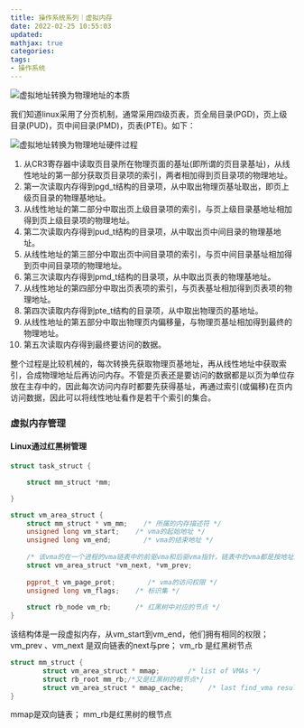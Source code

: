 ```yaml
---
title: 操作系统系列｜虚拟内存
date: 2022-02-25 10:55:03
updated:
mathjax: true
categories:
tags: 
- 操作系统
---
```


![虚拟地址转换为物理地址的本质](https://pics7.baidu.com/feed/95eef01f3a292df5ed263835cecf2b6835a8732b.png?token=d3599f2975744c1d572bd6e62b2daf04)

我们知道linux采用了分页机制，通常采用四级页表，页全局目录(PGD)，页上级目录(PUD)，页中间目录(PMD)，页表(PTE)。如下：

![虚拟地址转换为物理地址硬件过程](https://pics2.baidu.com/feed/728da9773912b31b18d3813af7e64172dbb4e169.png?token=c455dcb1766f6df26c45bc14d987b355)

1. 从CR3寄存器中读取页目录所在物理页面的基址(即所谓的页目录基址)，从线性地址的第一部分获取页目录项的索引，两者相加得到页目录项的物理地址。
2. 第一次读取内存得到pgd_t结构的目录项，从中取出物理页基址取出，即页上级页目录的物理基地址。
3. 从线性地址的第二部分中取出页上级目录项的索引，与页上级目录基地址相加得到页上级目录项的物理地址。
4. 第二次读取内存得到pud_t结构的目录项，从中取出页中间目录的物理基地址。
5. 从线性地址的第三部分中取出页中间目录项的索引，与页中间目录基址相加得到页中间目录项的物理地址。
6. 第三次读取内存得到pmd_t结构的目录项，从中取出页表的物理基地址。
7. 从线性地址的第四部分中取出页表项的索引，与页表基址相加得到页表项的物理地址。
8. 第四次读取内存得到pte_t结构的目录项，从中取出物理页的基地址。
9. 从线性地址的第五部分中取出物理页内偏移量，与物理页基址相加得到最终的物理地址。
10. 第五次读取内存得到最终要访问的数据。

整个过程是比较机械的，每次转换先获取物理页基地址，再从线性地址中获取索引，合成物理地址后再访问内存。不管是页表还是要访问的数据都是以页为单位存放在主存中的，因此每次访问内存时都要先获得基址，再通过索引(或偏移)在页内访问数据，因此可以将线性地址看作是若干个索引的集合。

### 虚拟内存管理

#### Linux通过红黑树管理

```cpp
struct task_struct {

    struct mm_struct *mm;

}

struct vm_area_struct {
    struct mm_struct * vm_mm;    /* 所属的内存描述符 */
    unsigned long vm_start;    /* vma的起始地址 */
    unsigned long vm_end;        /* vma的结束地址 */
 
    /* 该vma的在一个进程的vma链表中的前驱vma和后驱vma指针，链表中的vma都是按地址来排序的*/
    struct vm_area_struct *vm_next, *vm_prev;
 
    pgprot_t vm_page_prot;        /* vma的访问权限 */
    unsigned long vm_flags;    /* 标识集 */
 
    struct rb_node vm_rb;      /* 红黑树中对应的节点 */
}
```

该结构体是一段虚拟内存，从vm_start到vm_end，他们拥有相同的权限；
vm_prev 、vm_next 是双向链表的next与pre；
vm_rb 是红黑树节点

```cpp
struct mm_struct {
        struct vm_area_struct * mmap;       /* list of VMAs */
        struct rb_root mm_rb;/*又是红黑树的根节点*/
        struct vm_area_struct * mmap_cache;      /* last find_vma result */
}
```

mmap是双向链表；
mm_rb是红黑树的根节点
